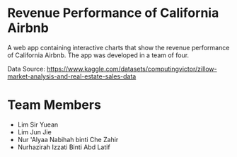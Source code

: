 # Revenue Performance of California Airbnb
A web app containing interactive charts that show the revenue performance of California Airbnb. The app was developed in a team of four.

Data Source: https://www.kaggle.com/datasets/computingvictor/zillow-market-analysis-and-real-estate-sales-data

# Team Members
- Lim Sir Yuean
- Lim Jun Jie
- Nur 'Alyaa Nabihah binti Che Zahir
- Nurhazirah Izzati Binti Abd Latif
